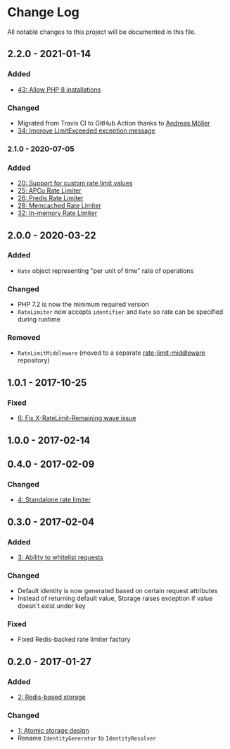 # Change Log

All notable changes to this project will be documented in this file.

## 2.2.0 - 2021-01-14

### Added
- [43: Allow PHP 8 installations](https://github.com/nikolaposa/rate-limit/pull/43)

### Changed
- Migrated from Travis CI to GitHub Action thanks to [Andreas Möller](https://github.com/localheinz)
- [34: Improve LimitExceeded exception message](https://github.com/nikolaposa/rate-limit/pull/42)

### 2.1.0 - 2020-07-05

### Added
- [20: Support for custom rate limit values](https://github.com/nikolaposa/rate-limit/pull/20)
- [25: APCu Rate Limiter](https://github.com/nikolaposa/rate-limit/pull/25)
- [26: Predis Rate Limiter](https://github.com/nikolaposa/rate-limit/pull/26)
- [28: Memcached Rate Limiter](https://github.com/nikolaposa/rate-limit/pull/28)
- [32: In-memory Rate Limiter](https://github.com/nikolaposa/rate-limit/pull/32)

## 2.0.0 - 2020-03-22

### Added
- `Rate` object representing "per unit of time" rate of operations

### Changed
- PHP 7.2 is now the minimum required version
- `RateLimiter` now accepts `identifier` and `Rate` so rate can be specified during runtime

### Removed
- `RateLimitMiddleware` (moved to a separate [rate-limit-middleware](https://github.com/nikolaposa/rate-limit-middleware) repository)

## 1.0.1 - 2017-10-25

### Fixed
- [6: Fix X-RateLimit-Remaining wave issue](https://github.com/nikolaposa/rate-limit/pull/6)

## 1.0.0 - 2017-02-14

## 0.4.0 - 2017-02-09

### Changed
- [4: Standalone rate limiter](https://github.com/nikolaposa/rate-limit/pull/4)

## 0.3.0 - 2017-02-04

### Added
- [3: Ability to whitelist requests](https://github.com/nikolaposa/rate-limit/pull/3)

### Changed
- Default identity is now generated based on certain request attributes
- Instead of returning default value, Storage raises exception if value doesn't exist under key

### Fixed
- Fixed Redis-backed rate limiter factory

## 0.2.0 - 2017-01-27

### Added
- [2: Redis-based storage](https://github.com/nikolaposa/rate-limit/pull/2)

### Changed
- [1: Atomic storage design](https://github.com/nikolaposa/rate-limit/pull/1)
- Rename `IdentityGenerator` to `IdentityResolver`


[link-unreleased]: https://github.com/nikolaposa/rate-limit/compare/2.2.0...HEAD
